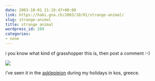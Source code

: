 ```yaml
---
date: 2003-10-01 21:19:47+00:00
link: https://habi.gna.ch/2003/10/01/strange-animal/
slug: strange-animal
title: strange animal
wordpress_id: 289
categories:
- none
---
```


i you know what kind of grasshopper this is, then post a comment :-)

[![](https://habi.gna.ch/blog/images/DSC02304-tm.jpg)](https://habi.gna.ch/blog/images/DSC02304.jpg)

i've seen it in the [asklepieion](http://www.travelchannel.de/reiseziele/europa/griechenland/kos_aegaeische_inseln/attraktionen/asklepieion.html) during my holidays in kos, greece.
